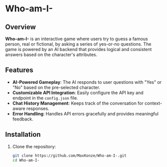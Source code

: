 # Who-am-I-

## Overview
**Who-am-I-** is an interactive game where users try to guess a famous person, real or fictional, by asking a series of yes-or-no questions. The game is powered by an AI backend that provides logical and consistent answers based on the character's attributes.

## Features
- **AI-Powered Gameplay**: The AI responds to user questions with "Yes" or "No" based on the pre-selected character.
- **Customizable API Integration**: Easily configure the API key and endpoint in the `config.json` file.
- **Chat History Management**: Keeps track of the conversation for context-aware responses.
- **Error Handling**: Handles API errors gracefully and provides meaningful feedback.

## Installation

1. Clone the repository:
   ```bash
   git clone https://github.com/MaxKonze/Who-am-I-.git
   cd Who-am-I-